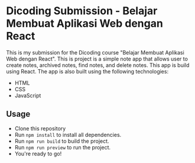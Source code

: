 # Dicoding Submission - Belajar Membuat Aplikasi Web dengan React
This is my submission for the Dicoding course "Belajar Membuat Aplikasi Web dengan React". This is project is a simple note app that allows user to create notes, archived notes, find notes, and delete notes. This app is build using React. The app is also built using the following technologies:
* HTML
* CSS
* JavaScript

## Usage
* Clone this repository
* Run `npm install` to install all dependencies.
* Run `npm run build` to build the project.
* Run `npm run preview` to run the project.
* You're ready to go!
